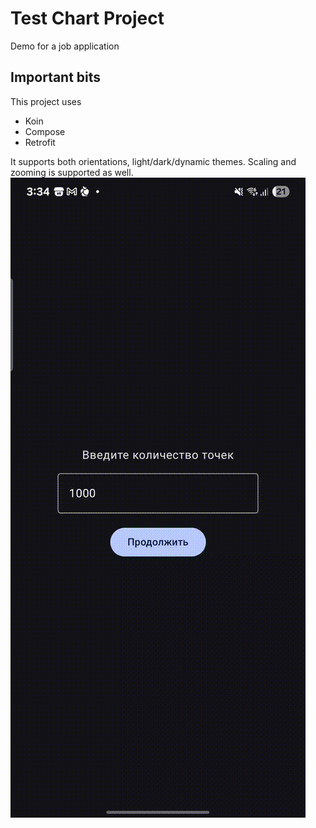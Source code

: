 # Test Chart Project
Demo for a job application

## Important bits
This project uses 
- Koin
- Compose
- Retrofit

It supports both orientations, light/dark/dynamic themes.
Scaling and zooming is supported as well.
![Alt Text](./demo/animation.gif)